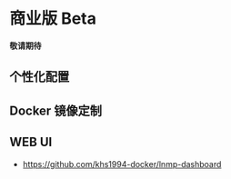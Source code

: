 # 商业版 Beta

**敬请期待**

## 个性化配置

## Docker 镜像定制

## WEB UI

* https://github.com/khs1994-docker/lnmp-dashboard
